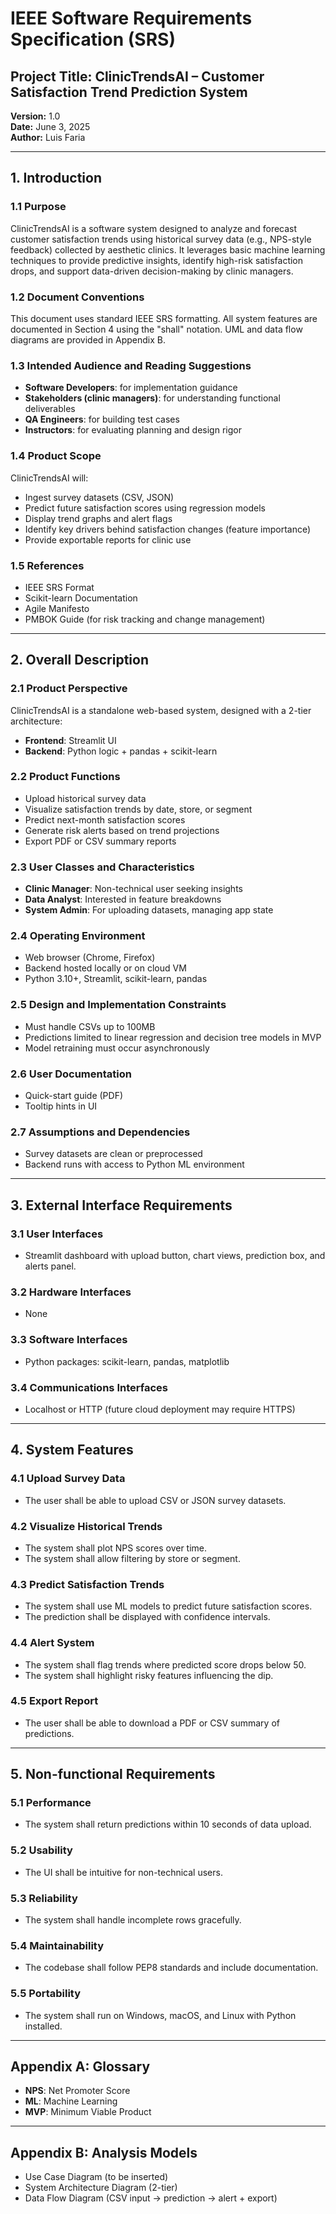 # IEEE Software Requirements Specification (SRS)

## Project Title: ClinicTrendsAI – Customer Satisfaction Trend Prediction System

**Version:** 1.0  
**Date:** June 3, 2025  
**Author:** Luis Faria

---

## 1. Introduction

### 1.1 Purpose
ClinicTrendsAI is a software system designed to analyze and forecast customer satisfaction trends using historical survey data (e.g., NPS-style feedback) collected by aesthetic clinics. It leverages basic machine learning techniques to provide predictive insights, identify high-risk satisfaction drops, and support data-driven decision-making by clinic managers.

### 1.2 Document Conventions
This document uses standard IEEE SRS formatting. All system features are documented in Section 4 using the "shall" notation. UML and data flow diagrams are provided in Appendix B.

### 1.3 Intended Audience and Reading Suggestions
- **Software Developers**: for implementation guidance
- **Stakeholders (clinic managers)**: for understanding functional deliverables
- **QA Engineers**: for building test cases
- **Instructors**: for evaluating planning and design rigor

### 1.4 Product Scope
ClinicTrendsAI will:
- Ingest survey datasets (CSV, JSON)
- Predict future satisfaction scores using regression models
- Display trend graphs and alert flags
- Identify key drivers behind satisfaction changes (feature importance)
- Provide exportable reports for clinic use

### 1.5 References
- IEEE SRS Format
- Scikit-learn Documentation
- Agile Manifesto
- PMBOK Guide (for risk tracking and change management)

---

## 2. Overall Description

### 2.1 Product Perspective
ClinicTrendsAI is a standalone web-based system, designed with a 2-tier architecture:
- **Frontend**: Streamlit UI
- **Backend**: Python logic + pandas + scikit-learn

### 2.2 Product Functions
- Upload historical survey data
- Visualize satisfaction trends by date, store, or segment
- Predict next-month satisfaction scores
- Generate risk alerts based on trend projections
- Export PDF or CSV summary reports

### 2.3 User Classes and Characteristics
- **Clinic Manager**: Non-technical user seeking insights
- **Data Analyst**: Interested in feature breakdowns
- **System Admin**: For uploading datasets, managing app state

### 2.4 Operating Environment
- Web browser (Chrome, Firefox)
- Backend hosted locally or on cloud VM
- Python 3.10+, Streamlit, scikit-learn, pandas

### 2.5 Design and Implementation Constraints
- Must handle CSVs up to 100MB
- Predictions limited to linear regression and decision tree models in MVP
- Model retraining must occur asynchronously

### 2.6 User Documentation
- Quick-start guide (PDF)
- Tooltip hints in UI

### 2.7 Assumptions and Dependencies
- Survey datasets are clean or preprocessed
- Backend runs with access to Python ML environment

---

## 3. External Interface Requirements

### 3.1 User Interfaces
- Streamlit dashboard with upload button, chart views, prediction box, and alerts panel.

### 3.2 Hardware Interfaces
- None

### 3.3 Software Interfaces
- Python packages: scikit-learn, pandas, matplotlib

### 3.4 Communications Interfaces
- Localhost or HTTP (future cloud deployment may require HTTPS)

---

## 4. System Features

### 4.1 Upload Survey Data
- The user shall be able to upload CSV or JSON survey datasets.

### 4.2 Visualize Historical Trends
- The system shall plot NPS scores over time.
- The system shall allow filtering by store or segment.

### 4.3 Predict Satisfaction Trends
- The system shall use ML models to predict future satisfaction scores.
- The prediction shall be displayed with confidence intervals.

### 4.4 Alert System
- The system shall flag trends where predicted score drops below 50.
- The system shall highlight risky features influencing the dip.

### 4.5 Export Report
- The user shall be able to download a PDF or CSV summary of predictions.

---

## 5. Non-functional Requirements

### 5.1 Performance
- The system shall return predictions within 10 seconds of data upload.

### 5.2 Usability
- The UI shall be intuitive for non-technical users.

### 5.3 Reliability
- The system shall handle incomplete rows gracefully.

### 5.4 Maintainability
- The codebase shall follow PEP8 standards and include documentation.

### 5.5 Portability
- The system shall run on Windows, macOS, and Linux with Python installed.

---

## Appendix A: Glossary
- **NPS**: Net Promoter Score
- **ML**: Machine Learning
- **MVP**: Minimum Viable Product

---

## Appendix B: Analysis Models
- Use Case Diagram (to be inserted)
- System Architecture Diagram (2-tier)
- Data Flow Diagram (CSV input → prediction → alert + export)

